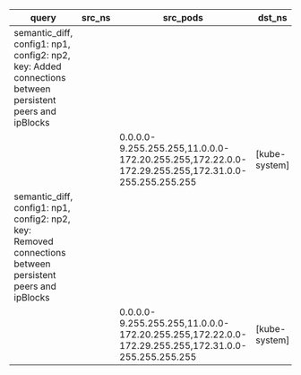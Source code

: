 |query|src_ns|src_pods|dst_ns|dst_pods|connection|
|---|---|---|---|---|---|
|semantic_diff, config1: np1, config2: np2, key: Added connections between persistent peers and ipBlocks||||||
|||0.0.0.0-9.255.255.255,11.0.0.0-172.20.255.255,172.22.0.0-172.29.255.255,172.31.0.0-255.255.255.255|[kube-system]|[tier=frontend]|{protocols:TCP,dst_ports:53}|
|semantic_diff, config1: np1, config2: np2, key: Removed connections between persistent peers and ipBlocks||||||
|||0.0.0.0-9.255.255.255,11.0.0.0-172.20.255.255,172.22.0.0-172.29.255.255,172.31.0.0-255.255.255.255|[kube-system]|[tier=frontend]|{protocols:UDP,dst_ports:53}|
